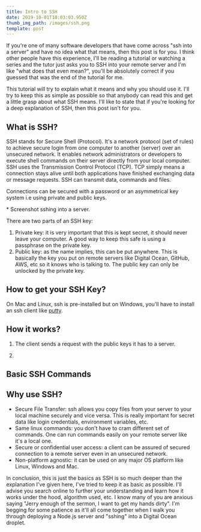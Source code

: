 ```yaml
---
title: Intro to SSH
date: 2019-10-01T18:03:03.950Z
thumb_img_path: /images/ssh.png
template: post
---
```

If you're one of many software developers that have come across "ssh into a server" and have no idea what that means, then this post is for you. I think other people have this experience, I'll be reading a tutorial or watching a series and the tutor just asks you to SSH into your remote server and I'm like "what does that even mean?", you'll be absolutely correct if you guessed that was the end of the tutorial for me. 

This tutorial will try to explain what it means and why you should use it. I'll try to keep this as simple as possible so that anybody can read this and get a little grasp about what SSH means. I'll like to state that if you're looking for a deep explanation of SSH, then this post isn't for you. 

## What is SSH?

SSH stands for Secure Shell (Protocol). It's a network protocol (set of rules) to achieve secure login from one computer to another (server) over an unsecured network. It enables network administrators or developers to execute shell commands on their server directly from your local computer. SSH uses the Transmission Control Protocol (TCP). TCP simply means a connection stays alive until both applications have finished exchanging data or message requests. SSH can transmit data, commands and files.

Connections can be secured with a password or an asymmetrical key system i.e using private and public keys.

\* Screenshot sshing into a server.

There are two parts of an SSH key:

1. Private key: it is very important that this is kept secret, it should never leave your computer. A good way to keep this safe is using a passphrase on the private key.
2. Public key: as the name implies, this can be put anywhere. This is basically the key you put on remote servers like Digital Ocean, GitHub, AWS, etc so it knows who is talking to. The public key can only be unlocked by the private key.



## How to get your SSH Key?

On Mac and Linux, ssh is pre-installed but on Windows, you'll have to install an ssh client like [putty](https://www.chiark.greenend.org.uk/~sgtatham/putty/latest.html). 

## How it works?

1. The client sends a request with the public keys it has to a server.

2. 

## Basic SSH Commands

## Why use SSH?

* Secure File Transfer: ssh allows you copy files from your server to your local machine securely and vice versa. This is really important for secret data like login credentials, environment variables, etc.
* Same linux commands: you don't have to cram different set of commands. One can run commands easily on your remote server like it's a local one.
* Secure or confidential user access: a client can be assured of secured connection to a remote server even in an unsecured network.
* Non-platform agnostic: it can be used on any major OS platform like Linux, Windows and Mac.

In conclusion, this is just the basics as SSH is so much deeper than the explanation I've given here, I've tried to keep it as basic as possible. I'll advise you search online to further your understanding and learn how it works under the hood, algorithm used, etc. I know many of you are anxious saying "Jerry enough of the sermon, I want to get my hands dirty". I'm begging for some patience as it'll all come together when I walk you through deploying a Node.js server and "sshing" into a Digital Ocean droplet.
